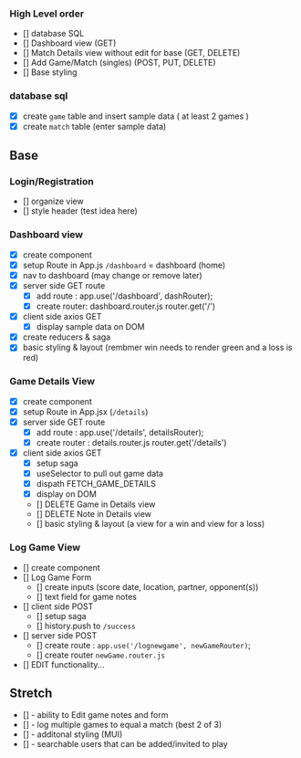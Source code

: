 ### High Level order
- [] database SQL
- [] Dashboard view (GET)
- [] Match Details view without edit for base (GET, DELETE)
- [] Add Game/Match (singles) (POST, PUT, DELETE)
- [] Base styling

### database sql
- [x] create `game` table and insert sample data ( at least 2 games )
- [x] create `match` table (enter sample data)

## Base 
### Login/Registration
- [] organize view
- [] style header (test idea here)

### Dashboard view
- [x] create component
- [x] setup Route in App.js `/dashboard` = dashboard (home)
- [x] nav to dashboard (may change or remove later)
- [x] server side GET route 
    - [x] add route : app.use('/dashboard', dashRouter);
    - [x] create router: dashboard.router.js router.get('/')
- [x] client side axios GET
   - [x] display sample data on DOM 
- [x] create reducers & saga
- [x] basic styling & layout (rembmer win needs to render green and a loss is red)

### Game Details View
- [x] create component
- [x] setup Route in App.jsx (`/details`)
- [x] server side GET route
    - [x] add route : app.use('/details', detailsRouter);
    - [x] create router : details.router.js router.get('/details')
- [x] client side axios GET 
    - [x] setup saga 
    - [x] useSelector to pull out game data
    - [x] dispath FETCH_GAME_DETAILS
    - [x] display on DOM 
    - [] DELETE Game in Details view
    - [] DELETE Note in Details view
    - [] basic styling & layout (a view for a win and view for a loss)

### Log Game View
- [] create component
- [] Log Game Form
    - [] create inputs  (score date, location, partner, opponent(s))
    - [] text field for game notes
- [] client side POST 
    - [] setup saga 
    - [] history.push to `/success`
- [] server side POST
    - [] create route : `app.use('/lognewgame', newGameRouter)`; 
    - [] create router `newGame.router.js`
- [] EDIT functionality...


    

## Stretch
- [] - ability to Edit game notes and form
- [] - log multiple games to equal a match (best 2 of 3)  
- [] - additonal styling (MUI)
- [] - searchable users that can be added/invited to play

    